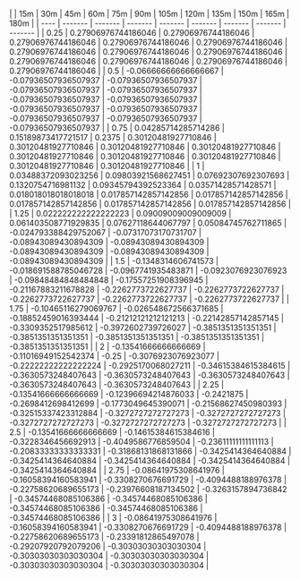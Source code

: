 | | 15m | 30m | 45m | 60m | 75m | 90m | 105m | 120m | 135m | 150m | 165m | 180m | 
| ---- | ------- | ------- | ------- | ------- | ------- | ------- | ------- | ------- |
| 0.25 | 0.27906976744186046 | 0.27906976744186046 | 0.27906976744186046 | 0.27906976744186046 | 0.27906976744186046 | 0.27906976744186046 | 0.27906976744186046 | 0.27906976744186046 | 0.27906976744186046 | 0.27906976744186046 | 0.27906976744186046 | 0.27906976744186046 | 
| 0.5 | -0.06666666666666667 | -0.07936507936507937 | -0.07936507936507937 | -0.07936507936507937 | -0.07936507936507937 | -0.07936507936507937 | -0.07936507936507937 | -0.07936507936507937 | -0.07936507936507937 | -0.07936507936507937 | -0.07936507936507937 | -0.07936507936507937 | 
| 0.75 | 0.04285714285714286 | 0.15189873417721517 | 0.2375 | 0.30120481927710846 | 0.30120481927710846 | 0.30120481927710846 | 0.30120481927710846 | 0.30120481927710846 | 0.30120481927710846 | 0.30120481927710846 | 0.30120481927710846 | 0.30120481927710846 | 
| 1 | 0.03488372093023256 | 0.09803921568627451 | 0.07692307692307693 | 0.1320754716981132 | 0.09345794392523364 | 0.03571428571428571 | 0.018018018018018018 | 0.017857142857142856 | 0.017857142857142856 | 0.017857142857142856 | 0.017857142857142856 | 0.017857142857142856 | 
| 1.25 | 0.022222222222222223 | 0.09009009009009009 | 0.061403508771929835 | 0.07627118644067797 | 0.05084745762711865 | -0.024793388429752067 | -0.07317073170731707 | -0.08943089430894309 | -0.08943089430894309 | -0.08943089430894309 | -0.08943089430894309 | -0.08943089430894309 | 
| 1.5 | -0.1348314606741573 | -0.018691588785046728 | -0.0967741935483871 | -0.0923076923076923 | -0.09848484848484848 | -0.17557251908396945 | -0.21167883211678828 | -0.2262773722627737 | -0.2262773722627737 | -0.2262773722627737 | -0.2262773722627737 | -0.2262773722627737 | 
| 1.75 | -0.10465116279069767 | -0.026548672566371685 | -0.18852459016393444 | -0.21212121212121213 | -0.22142857142857145 | -0.3309352517985612 | -0.3972602739726027 | -0.3851351351351351 | -0.3851351351351351 | -0.3851351351351351 | -0.3851351351351351 | -0.3851351351351351 | 
| 2 | -0.13541666666666669 | -0.11016949152542374 | -0.25 | -0.3076923076923077 | -0.22222222222222224 | -0.2925170068027211 | -0.34615384615384615 | -0.3630573248407643 | -0.3630573248407643 | -0.3630573248407643 | -0.3630573248407643 | -0.3630573248407643 | 
| 2.25 | -0.13541666666666669 | -0.12396694214876033 | -0.2421875 | -0.2698412698412699 | -0.1773049645390071 | -0.21568627450980393 | -0.32515337423312884 | -0.3272727272727273 | -0.3272727272727273 | -0.3272727272727273 | -0.3272727272727273 | -0.3272727272727273 | 
| 2.5 | -0.13541666666666669 | -0.14615384615384616 | -0.3228346456692913 | -0.4049586776859504 | -0.23611111111111113 | -0.20833333333333331 | -0.31868131868131866 | -0.3425414364640884 | -0.3425414364640884 | -0.3425414364640884 | -0.3425414364640884 | -0.3425414364640884 | 
| 2.75 | -0.08641975308641976 | -0.16058394160583941 | -0.3308270676691729 | -0.4094488188976378 | -0.22758620689655173 | -0.23976608187134502 | -0.3263157894736842 | -0.34574468085106386 | -0.34574468085106386 | -0.34574468085106386 | -0.34574468085106386 | -0.34574468085106386 | 
| 3 | -0.08641975308641976 | -0.16058394160583941 | -0.3308270676691729 | -0.4094488188976378 | -0.22758620689655173 | -0.23391812865497078 | -0.29207920792079206 | -0.30303030303030304 | -0.30303030303030304 | -0.30303030303030304 | -0.30303030303030304 | -0.30303030303030304 | 
